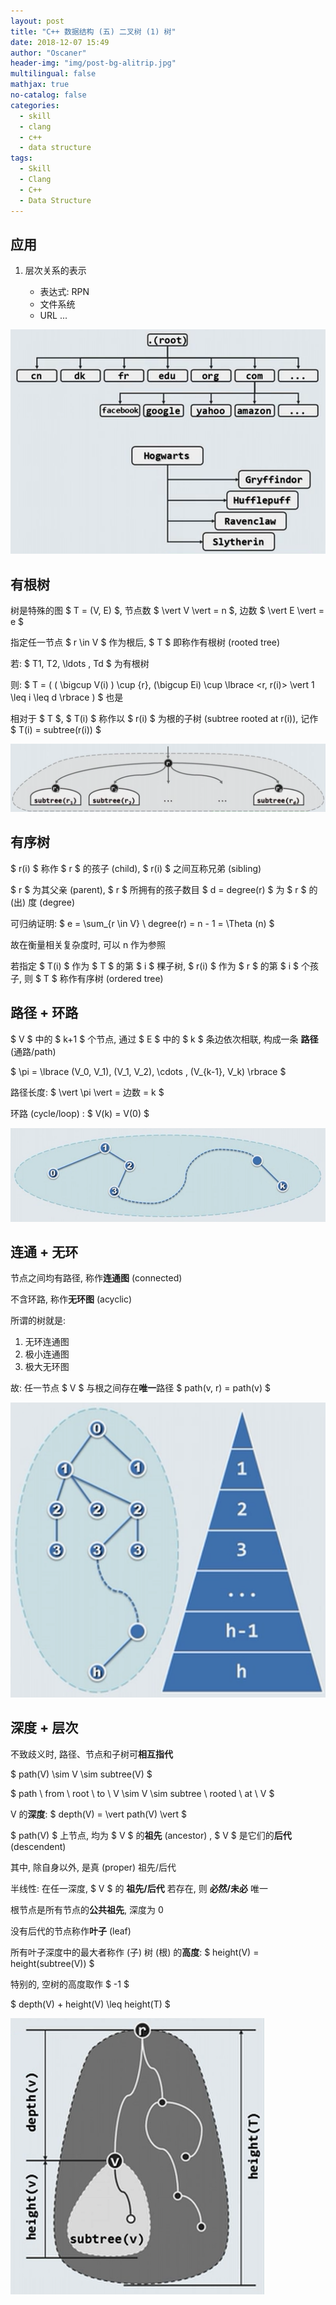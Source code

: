 ```yaml
---
layout: post
title: "C++ 数据结构 (五) 二叉树 (1) 树"
date: 2018-12-07 15:49
author: "Oscaner"
header-img: "img/post-bg-alitrip.jpg"
multilingual: false
mathjax: true
no-catalog: false
categories:
  - skill
  - clang
  - c++
  - data structure
tags:
  - Skill
  - Clang
  - C++
  - Data Structure
---
```


## 应用

1. 层次关系的表示

    - 表达式: RPN
    - 文件系统
    - URL ...

![1.png](/assets/img/in-post/skill/data-structure/post-tree/1.png)

## 有根树

树是特殊的图 $ T = (V, E) $, 节点数 $ \vert V \vert = n $, 边数 $ \vert E \vert = e $

指定任一节点 $ r \in V $ 作为根后, $ T $ 即称作有根树 (rooted tree)

若: $ T1, T2, \ldots , Td $ 为有根树

则: $ T = ( ( \bigcup V(i) ) \cup {r}, (\bigcup Ei) \cup \lbrace <r, r(i)> \vert 1 \leq i \leq d \rbrace ) $ 也是

相对于 $ T $, $ T(i) $ 称作以 $ r(i) $ 为根的子树 (subtree rooted at r(i)), 记作 $ T(i) = subtree(r(i)) $

![2.png](/assets/img/in-post/skill/data-structure/post-tree/2.png)

## 有序树

$ r(i) $ 称作 $ r $ 的孩子 (child), $ r(i) $ 之间互称兄弟 (sibling)

$ r $ 为其父亲 (parent), $ r $ 所拥有的孩子数目 $ d = degree(r) $ 为 $ r $ 的 (出) 度 (degree)

可归纳证明: $ e = \sum_{r \in V} \  degree(r) = n - 1 = \Theta (n) $

故在衡量相关复杂度时, 可以 n 作为参照

若指定 $ T(i) $ 作为 $ T $ 的第 $ i $ 棵子树, $ r(i) $ 作为 $ r $ 的第 $ i $ 个孩子, 则 $ T $ 称作有序树 (ordered tree)

## 路径 + 环路

$ V $ 中的 $ k+1 $ 个节点, 通过 $ E $ 中的 $ k $ 条边依次相联, 构成一条 **路径** (通路/path)

$ \pi = \lbrace (V_0, V_1), (V_1, V_2), \cdots , (V_{k-1}, V_k) \rbrace $

路径长度: $ \vert \pi \vert = 边数 = k $

环路 (cycle/loop) : $ V(k) = V(0) $

![3.png](/assets/img/in-post/skill/data-structure/post-tree/3.png)

## 连通 + 无环

节点之间均有路径, 称作**连通图** (connected)

不含环路, 称作**无环图** (acyclic)

所谓的树就是:

1. 无环连通图
2. 极小连通图
3. 极大无环图

故: 任一节点 $ V $ 与根之间存在**唯一**路径 $ path(v, r) = path(v) $

![4.png](/assets/img/in-post/skill/data-structure/post-tree/4.png)

## 深度 + 层次

不致歧义时, 路径、节点和子树可**相互指代**

$ path(V) \sim V \sim subtree(V) $

$ path \  from \  root \  to \  V \sim V \sim subtree \  rooted \  at \  V $

V 的**深度**: $ depth(V) = \vert path(V) \vert $

$ path(V) $ 上节点, 均为 $ V $ 的**祖先** (ancestor) , $ V $ 是它们的**后代** (descendent)

其中, 除自身以外, 是真 (proper) 祖先/后代

半线性: 在任一深度, $ V $ 的 **祖先/后代** 若存在, 则 **必然/未必** 唯一

根节点是所有节点的**公共祖先**, 深度为 0

没有后代的节点称作**叶子** (leaf)

所有叶子深度中的最大者称作 (子) 树 (根) 的**高度**: $ height(V) = height(subtree(V)) $

特别的, 空树的高度取作 $ -1 $

$ depth(V) + height(V) \leq height(T) $

![5.png](/assets/img/in-post/skill/data-structure/post-tree/5.png)
